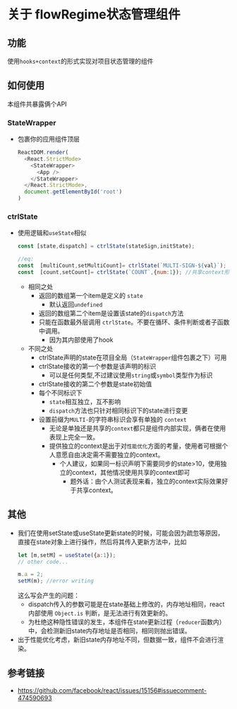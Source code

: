 # 关于 flowRegime状态管理组件

## 功能
使用`hooks+context`的形式实现对项目状态管理的组件

## 如何使用
本组件共暴露俩个API

### StateWrapper
* 包裹你的应用组件顶层
  ```js
  ReactDOM.render(
    <React.StrictMode>
      <StateWrapper>
        <App />
      </StateWrapper>
    </React.StrictMode>,
    document.getElementById('root')
  )
  ```

### ctrlState
* 使用逻辑和`useState`相似
  ```js
  const [state,dispatch] = ctrlState(stateSign,initState);
  
  //eq:
  const  [multiCount,setMultiCount]= ctrlState(`MULTI-SIGN-${val}`); //独立context形式
  const  [count,setCount]= ctrlState(`COUNT`,{num:1}); //共享context形式
  ```
  * 相同之处
    * 返回的数组第一个item是定义的 `state`
      * 默认返回`undefined`
    * 返回的数组第二个item是设置该state的`dispatch`方法
    * 只能在函数最外层调用 `ctrlState`。不要在循环、条件判断或者子函数中调用。
      * 因为其内部使用了hook
  * 不同之处
    * ctrlState声明的state在项目全局（`StateWrapper`组件包裹之下）可用
    * ctrlState接收的第一个参数是该声明的标识
      * 可以是任何类型,不过建议使用`string`或`symbol`类型作为标识
    * ctrlState接收的第二个参数是state初始值
    * 每个不同标识下
      * `state`相互独立，互不影响
      * `dispatch`方法也只针对相同标识下的state进行变更
    * 设置前缀为`MULTI-`的字符串标识会享有单独的 `context`
      * 无论是单独还是共享的`context`都只是组件内部实现，俩者在使用表现上完全一致。
      * 提供独立的context是出于对`性能优化`方面的考量，使用者可根据个人意愿自由决定需不需要独立的context。
        * 个人建议，如果同一标识声明下需要同步的state>10，使用独立的context，其他情况使用共享的context即可
          * 题外话：由个人测试表现来看，独立的context实际效果好于共享context。

## 其他
* 我们在使用setState或useState更新state的时候，可能会因为疏忽等原因，直接在state对象上进行操作，然后将其传入更新方法中，比如
    ```js
    let [m,setM] = useState({a:1});
    // other code...

    m.a = 2;
    setM(m); //error writing

    ```
  这么写会产生的问题：
  * dispatch传入的参数可能是在state基础上修改的，内存地址相同，react内部使用 `Object.is` 判断，是无法进行有效更新的。
  * 为杜绝这种隐性错误的发生，本组件在state更新过程（`reducer`函数内）中，会检测新旧state内存地址是否相同，相同则抛出错误。
* 出于性能优化考虑，新旧state内存地址不同，但数据一致，组件不会进行渲染。

## 参考链接
* https://github.com/facebook/react/issues/15156#issuecomment-474590693